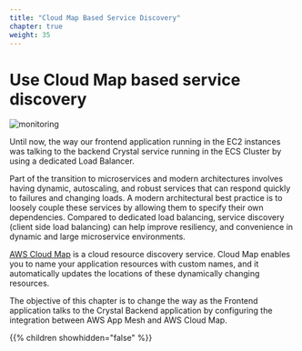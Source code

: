 ```yaml
---
title: "Cloud Map Based Service Discovery"
chapter: true
weight: 35
---
```


# Use Cloud Map based service discovery 

![monitoring](/images/app_mesh_architecture/AppMeshWorkshopCloudMap.png)

Until now, the way our frontend application running in the EC2 instances was talking to the backend Crystal service running in the ECS Cluster by using a dedicated Load Balancer.

Part of the transition to microservices and modern architectures involves having dynamic, autoscaling, and robust services that can respond quickly to failures and changing loads. A modern architectural best practice is to loosely couple these services by allowing them to specify their own dependencies. Compared to dedicated load balancing, service discovery (client side load balancing) can help improve resiliency, and convenience in dynamic and large microservice environments.

[AWS Cloud Map](https://aws.amazon.com/cloud-map/) is a cloud resource discovery service. Cloud Map enables you to name your application resources with custom names, and it automatically updates the locations of these dynamically changing resources.

The objective of this chapter is to change the way as the Frontend application talks to the Crystal Backend application by configuring the integration between AWS App Mesh and AWS Cloud Map.


{{% children showhidden="false" %}}
